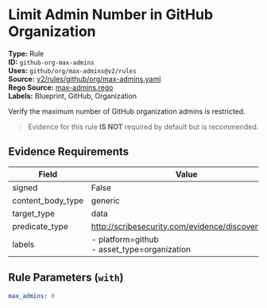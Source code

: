 # Limit Admin Number in GitHub Organization  
**Type:** Rule  
**ID:** `github-org-max-admins`  
**Uses:** `github/org/max-admins@v2/rules`  
**Source:** [v2/rules/github/org/max-admins.yaml](https://github.com/scribe-public/sample-policies/v2/rules/github/org/max-admins.yaml)  
**Rego Source:** [max-admins.rego](https://github.com/scribe-public/sample-policies/v2/rules/github/org/max-admins.rego)  
**Labels:** Blueprint, GitHub, Organization  

Verify the maximum number of GitHub organization admins is restricted.

> Evidence for this rule **IS NOT** required by default but is recommended.


## Evidence Requirements  
| Field | Value |
|-------|-------|
| signed | False |
| content_body_type | generic |
| target_type | data |
| predicate_type | http://scribesecurity.com/evidence/discovery/v0.1 |
| labels | - platform=github<br>- asset_type=organization |

## Rule Parameters (`with`)  
```yaml
max_admins: 0
```

